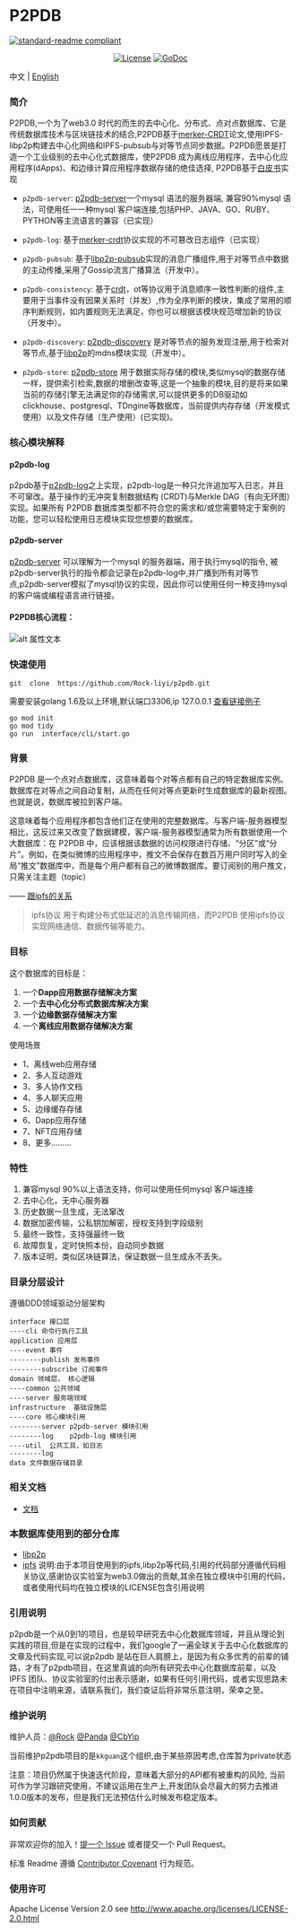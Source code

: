 

# P2PDB

[![standard-readme compliant](https://img.shields.io/badge/readme%20style-standard-brightgreen.svg?style=flat-square)](https://github.com/RichardLitt/standard-readme)
<p align="center">
    <a href="https://opensource.org/licenses/Apache-2.0">
        <img src="https://img.shields.io/badge/License-Apache%202.0-blue.svg"
            alt="License"></a>
    <a href="https://godoc.org/github.com/Rock-liyi/p2pdb">
        <img src="https://img.shields.io/badge/godoc-reference-blue.svg"
            alt="GoDoc"></a>
</p>

中文 | [English](./README-EN.md)


### 简介
P2PDB,一个为了web3.0 时代的而生的去中心化、分布式、点对点数据库、它是传统数据库技术与区块链技术的结合,P2PDB基于[merker-CRDT](https://research.protocol.ai/blog/2019/a-new-lab-for-resilient-networks-research/PL-TechRep-merkleCRDT-v0.1-Dec30.pdf)论文,使用IPFS-libp2p构建去中心化网络和IPFS-pubsub与对等节点同步数据。P2PDB愿景是打造一个工业级别的去中心化式数据库，使P2PDB 成为离线应用程序，去中心化应用程序(dApps)、和边缘计算应用程序数据存储的绝佳选择, P2PDB基于[白皮书](doc/zh-cn/%E7%99%BD%E7%9A%AE%E4%B9%A6.md)实现




- `p2pdb-server`: [p2pdb-server](https://github.com/Rock-liyi/p2pdb-server)一个mysql 语法的服务器端, 兼容90%mysql 语法，可使用任一一种mysql 客户端连接,包括PHP、JAVA、GO、RUBY、PYTHON等主流语言的兼容（已实现）

- `p2pdb-log`: 基于[merker-crdt](https://research.protocol.ai/blog/2019/a-new-lab-for-resilient-networks-research/PL-TechRep-merkleCRDT-v0.1-Dec30.pdf)协议实现的不可篡改日志组件（已实现）


- `p2pdb-pubsub`: 基于[libp2p-pubsub](github.com/libp2p/go-libp2p-pubsub)实现的消息广播组件,用于对等节点中数据的主动传播,采用了Gossip流言广播算法（开发中）。


- `p2pdb-consistency`: 基于[crdt](https://github.com/Rock-liyi/p2pdb/blob/main/doc/zh-cn/CRDT%E5%8D%8F%E8%AE%AE.md)，ot等协议用于消息顺序一致性判断的组件,主要用于当事件没有因果关系时（并发）,作为全序判断的模块，集成了常用的顺序判断规则，如内置规则无法满足，你也可以根据该模块规范增加新的协议（开发中）。


- `p2pdb-discovery`: [p2pdb-discovery](https://github.com/Rock-liyi/p2pdb-discovery) 是对等节点的服务发现注册,用于检索对等节点,基于[libp2p](https://github.com/libp2p/go-libp2p)的mdns模块实现（开发中）。


- `p2pdb-store`: [p2pdb-store](https://github.com/Rock-liyi/p2pdb-store) 用于数据实际存储的模块,类似mysql的数据存储一样，提供索引检索,数据的增删改查等,这是一个抽象的模块,目的是将来如果当前的存储引擎无法满足你的存储需求,可以提供更多的DB驱动如clickhouse、postgresql、TDngine等数据库，当前提供内存存储（开发模式使用）以及文件存储（生产使用）(已实现)。


### 核心模块解释

#### p2pdb-log
p2pdb基于[p2pdb-log](https://github.com/Rock-liyi/p2pdb-log)之上实现，p2pdb-log是一种只允许追加写入日志，并且不可窜改。基于操作的无冲突复制数据结构 (CRDT)与Merkle DAG（有向无环图）实现。如果所有 P2PDB 数据库类型都不符合您的需求和/或您需要特定于案例的功能，您可以轻松使用日志模块实现您想要的数据库。

#### p2pdb-server
[p2pdb-server](https://github.com/Rock-liyi/p2pdb-server) 可以理解为一个mysql 的服务器端，用于执行mysql的指令,
被p2pdb-server执行的指令都会记录在p2pdb-log中,并广播到所有对等节点,p2pdb-server模拟了mysql协议的实现，因此你可以使用任何一种支持mysql的客户端或编程语言进行链接。



#### P2PDB核心流程：

![alt 属性文本](./p2pdb_core_flowchart.png)


### 快速使用
```
git  clone  https://github.com/Rock-liyi/p2pdb.git

```
需要安装golang 1.6及以上环境,默认端口3306,ip 127.0.0.1 [查看链接例子](https://github.com/Rock-liyi/p2pdb-server/blob/master/SUPPORTED_CLIENTS.md)

```
go mod init 
go mod tidy
go run  interface/cli/start.go

```

<!-- 
## 内容列表

- [背景](#背景)
- [目标](#目标)
	- [使用场景](#使用场景)
- [特性](#特性)
	- [数据库特性](#数据库特性)    
- [架构](#架构)
	- [目录分层](#目录分层)
- [使用说明](#使用说明)
	- [安装](#安装)
	- [文档](#理解CDRT协议)
- [徽章](#徽章)
- [示例](#示例)
- [相关仓库](#相关仓库)
- [维护者](#维护者)
- [如何贡献](#如何贡献)
- [使用许可](#使用许可) -->

### 背景
P2PDB 是一个点对点数据库，这意味着每个对等点都有自己的特定数据库实例。数据库在对等点之间自动复制，从而在任何对等点更新时生成数据库的最新视图。也就是说，数据库被拉到客户端。

这意味着每个应用程序都包含他们正在使用的完整数据库。与客户端-服务器模型相比，这反过来又改变了数据建模，客户端-服务器模型通常为所有数据使用一个大数据库：在 P2PDB 中，应该根据该数据的访问权限进行存储、“分区”或“分片”。例如，在类似微博的应用程序中，推文不会保存在数百万用户同时写入的全局“推文”数据库中，而是每个用户都有自己的微博数据库。要订阅别的用户推文，只需关注主题（topic）


—— [跟ipfs的关系](https://www.ipfs.io/)    

> ipfs协议 用于构建分布式低延迟的消息传输网络，而P2PDB 使用ipfs协议实现网络通信、数据传输等能力。

<!-- —— [跟filecoin的区别](https://filecoin.io/)
> P2PDB类似filecoin实现文件交换网络一样，目的是为了实现全球去中心化的数据交换网络。不同的是， P2PDB只接受一段数据流的存储而不是文件，相对filecoin来说，P2PDB更轻量级，数据交换速度更快（数据体积更小），P2PDB可以理解为是一款去中心化存储的轻量级关系型数据库，当然P2PDB也支持非关系性数据库中key=>value 键值对，以及类似mongdb的文档型数据存储格式。 -->



### 目标
 这个数据库的目标是：

1. 一个**Dapp应用数据存储解决方案**
2. 一个**去中心化分布式数据库解决方案**
3. 一个**边缘数据存储解决方案**
4. 一个**离线应用数据存储解决方案**

 使用场景
* 1、离线web应用存储
* 2、多人互动游戏
* 3、多人协作文档
* 4、多人聊天应用
* 5、边缘缓存存储
* 6、Dapp应用存储
* 7、NFT应用存储
* 8、更多.........


### 特性

1. 兼容mysql 90%以上语法支持，你可以使用任何mysql 客户端连接
2. 去中心化，无中心服务器
3. 历史数据一旦生成，无法窜改
4. 数据加密传输，公私钥加解密，授权支持到字段级别
5. 最终一致性，支持强最终一致
6. 故障恢复，定时快照本份，自动同步数据
7. 版本证明，类似区块链算法，保证数据一旦生成永不丢失。



### 目录分层设计
遵循DDD领域驱动分层架构
```
interface 接口层
----cli 命令行执行工具
application 应用层
----event 事件
--------publish 发布事件
--------subscribe 订阅事件
domain 领域层， 核心逻辑
----common 公共领域
----server 服务端领域
infrastructure	基础设施层
----core 核心模块引用
--------server p2pdb-server 模块引用
--------log    p2pdb-log 模块引用
----util  公共工具，如日志
--------log
data 文件数据存储目录
```




### 相关文档
- [文档](https://github.com/Rock-liyi/p2pdb/tree/master/doc)



### 本数据库使用到的部分仓库

- [libp2p](https://github.com/libp2p/go-libp2p) 
- [ipfs](https://github.com/ipfs/go-ipfs)
说明:由于本项目使用到的ipfs,libp2p等代码,引用的代码部分遵循代码相关协议,感谢协议实验室为web3.0做出的贡献,其余在独立模块中引用的代码，或者使用代码均在独立模块的LICENSE包含引用说明



### 引用说明
p2pdb是一个从0到1的项目，也是较早研究去中心化数据库领域，并且从理论到实践的项目,但是在实现的过程中，我们google了一遍全球关于去中心化数据库的文章及代码实现,可以说p2pdb 是站在巨人肩膀上，是因为有众多优秀的前辈的铺路，才有了p2pdb项目，在这里真诚的向所有研究去中心化数据库前辈，以及IPFS 团队、协议实验室的付出表示感谢，如果有任何引用代码，或者实现思路未在项目中注明来源，请联系我们，我们查证后将非常乐意注明，荣幸之至。


### 维护说明

维护人员：[@Rock](https://github.com/Rock-liyi) [@Panda](https://github.com/PandaLIU-1111) [@CbYip](https://github.com/CbYip)

当前维护p2pdb项目的是`kkguan`这个组织,由于某些原因考虑,仓库暂为private状态

注意：项目仍然属于快速迭代阶段，意味着大部分的API都有被重构的风险, 当前可作为学习跟研究使用，不建议运用在生产上,开发团队会尽最大的努力去推进1.0.0版本的发布，但是我们无法预估什么时候发布稳定版本。

### 如何贡献

非常欢迎你的加入！[提一个 Issue](https://github.com/Rock-liyi/p2pdb/issues) 或者提交一个 Pull Request。

标准 Readme 遵循 [Contributor Covenant](http://contributor-covenant.org/version/1/3/0/) 行为规范。


<!-- 感谢以下参与项目的人： ### 贡献者
<a href="graphs/contributors"><img src="https://opencollective.com/standard-readme/contributors.svg?width=890&button=false" /></a> -->


### 使用许可

Apache License Version 2.0 see http://www.apache.org/licenses/LICENSE-2.0.html












